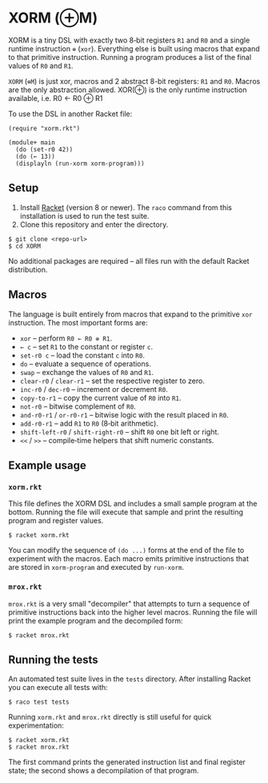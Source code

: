 # XORM (⊕M)

XORM is a tiny DSL with exactly two 8‑bit registers `R1` and `R0` and a
single runtime instruction `⊕` (`xor`).  Everything else is built using
macros that expand to that primitive instruction.  Running a program
produces a list of the final values of `R0` and `R1`.

`XORM` (`⊕M`) is just xor, macros and 2 abstract 8-bit registers: `R1` and `R0`.
Macros are the only abstraction allowed.
XOR(⊕) is the only runtime instruction available, i.e. R0 ← R0 ⊕ R1

To use the DSL in another Racket file:

```racket
(require "xorm.rkt")

(module+ main
  (do (set-r0 42))
  (do (← 13))
  (displayln (run-xorm xorm-program)))
```



## Setup

1. Install [Racket](https://racket-lang.org/) (version 8 or newer).  The
   `raco` command from this installation is used to run the test suite.
2. Clone this repository and enter the directory.

```
$ git clone <repo-url>
$ cd XORM
```

No additional packages are required – all files run with the default
Racket distribution.

## Macros

The language is built entirely from macros that expand to the primitive
`xor` instruction.  The most important forms are:

- `xor` – perform `R0 ← R0 ⊕ R1`.
- `← c` – set `R1` to the constant or register `c`.
- `set-r0 c` – load the constant `c` into `R0`.
- `do` – evaluate a sequence of operations.
- `swap` – exchange the values of `R0` and `R1`.
- `clear-r0` / `clear-r1` – set the respective register to zero.
- `inc-r0` / `dec-r0` – increment or decrement `R0`.
- `copy-to-r1` – copy the current value of `R0` into `R1`.
- `not-r0` – bitwise complement of `R0`.
- `and-r0-r1` / `or-r0-r1` – bitwise logic with the result placed in `R0`.
- `add-r0-r1` – add `R1` to `R0` (8‑bit arithmetic).
- `shift-left-r0` / `shift-right-r0` – shift `R0` one bit left or right.
- `<<` / `>>` – compile‑time helpers that shift numeric constants.

## Example usage

### `xorm.rkt`

This file defines the XORM DSL and includes a small sample program at the
bottom.  Running the file will execute that sample and print the resulting
program and register values.

```
$ racket xorm.rkt
```

You can modify the sequence of `(do ...)` forms at the end of the file to
experiment with the macros.  Each macro emits primitive instructions that
are stored in `xorm-program` and executed by `run-xorm`.

### `mrox.rkt`

`mrox.rkt` is a very small "decompiler" that attempts to turn a sequence
of primitive instructions back into the higher level macros.  Running the
file will print the example program and the decompiled form:

```
$ racket mrox.rkt
```

## Running the tests

An automated test suite lives in the `tests` directory.  After installing
Racket you can execute all tests with:

```
$ raco test tests
```

Running `xorm.rkt` and `mrox.rkt` directly is still useful for quick
experimentation:

```
$ racket xorm.rkt
$ racket mrox.rkt
```

The first command prints the generated instruction list and final register
state; the second shows a decompilation of that program.
